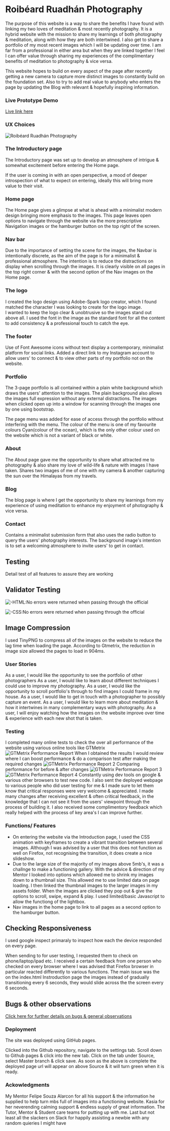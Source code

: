 # Roibéard Ruadhán Photography

The purpose of this website is a way to share the benefits I have found with linking my two loves of meditation & most recently photography. It is a hybrid website with the mission to share my learnings of both photography & meditation, along with how they are both intertwined. I also get to share a portfolio of my most recent images which I will be updating over time. 
I am far from a professional in either area but when they are linked together I feel I can offer value through sharing my experiences of the complimentary benefits of meditation to photography & vice versa.

This website hopes to build on every aspect of the page after recently getting a new camera to capture more distinct images to constantly build on the foundation set. Also to try to add real value to anybody who enters the page by updating the Blog with relevant & hopefully inspiring information. 
### Live Prototype Demo
[Live link here](https://roibeard-ruadhan.github.io/Roibeard-Ruadhan-Photography/)

### UX Choices
![Roibéard Ruadhán Photography](assets/readme-files/responsive-image.png) 

### The Introductory page
The Introductory page was set up to develop an atmosphere of intrigue & somewhat excitement before entering the Home page.

If the user is coming in with an open perspective, a mood of deeper introspection of what to expect on entering, ideally this will bring more value to their visit. 

### Home page
The Home page gives a glimpse at what is ahead with a minimalist modern design bringing more emphasis to the images.
This page leaves open options to navigate through the website via the more prescriptive Navigation images or the hamburger button on the top right of the screen.

### Nav bar
Due to the importance of setting the scene for the images, the Navbar is intentionally discrete, as the aim of the page is for a minimalist & professional atmosphere. The intention is to reduce the distractions on display when scrolling through the images. 
It is clearly visible on all pages in the top right corner & with the second option of the Nav images on the Home page.

### The logo 
I created the logo design using Adobe-Spark logo creator, which I found matched the character I was looking to create for the logo image.  
I wanted to keep the logo clear & unobtrusive so the images stand out above all.
I used the font in the image as the standard font for all the content to add consistency & a professional touch to catch the eye.

### The footer
Use of Font Awesome icons without text display a contemporary, minimalist platform for social links.
Added a direct link to my Instagram account to allow users' to connect & to view other parts of my portfolio not on the website.

### Portfolio 
The 3-page portfolio is all contained within a plain white background which draws the users' attention to the images. The plain background also allows the images full expression without any external distractions.
The images when clicked open up into a window for scanning through the images one by one using bootstrap.

The page menu was added for ease of access through the portfolio without interfering with the menu.
The colour of the menu is one of my favourite colours Cyan(colour of the ocean), which is the only other colour used on the website which is not a variant of black or white. 

### About
The About page gave me the opportunity to share what attracted me to photography & also share my love of wild-life & nature with images I have taken. 
Shares two images of me of one with my camera & another capturing the sun over the Himalayas from my travels.

### Blog
The blog page is where I get the opportunity to share my learnings from my experience of using meditation to enhance my enjoyment of photography & vice versa.
### Contact
Contains a minimalist submission form that also uses the radio button to query the users' photography interests.
The background image's intention is to set a welcoming atmosphere to invite users' to get in contact.
## Testing
Detail test of all features to assure they are working

## Validator Testing

![-HTML:No errors were returned when passing through the official](assets/validator-testing/image/portfolio-val.png)

![-CSS:No errors were returned when passing through the official](assets/readme-files/css-val.png)

## Image Compression
I used TinyPNG to compress all of the images on the website to reduce the lag time when loading the page. 
According to Gtmetrix, the reduction in image size allowed the pages to load in 904ms.

### User Stories 
As a user, I would like the opportunity to see the portfolio of other photographers 
As a user, I would like to learn about different techniques I could use to improve my photography.
As a user, I would like the opportunity to scroll portfolio's through to find images I could frame in my house.
As a user, I would like to get in touch with a photographer to possibly capture an event.
As a user, I would like to learn more about meditation & how it intertwines in many complementary ways with photography.
As a user, I will enjoy watching how the images on the website improve over time & experience with each new shot that is taken.

### Testing
I completed many online tests to check the over all performance of the website using various online tools like GTMetrix 
 ![GTMetrix Performance Report](assets/readme-files/gtmetrix-speed-test.png) 
When I obtained the results I would review where I can boost performance & do a comparison test after making the required changes
![GTMetrix Performance Report 2](assets/readme-files/gtmetrix-speed-test.png)
Comparing performance for before & after changes
![GTMetrix Performance Report 3](assets/readme-files/compare-performance.png)
![GTMetrix Performance Report 4](assets/readme-files/gtmetrix-grade.png)
Constantly using dev tools on google & various other browsers to test new code.
I also sent the deployed webpage to various people who did user testing for me & I made sure to let them know that critical responses were very welcome & appreciated. I made many changes after receiving excellent & often critical feedback, in the knowledge that I can not see it from the users' viewpoint through the process of building it. I also received some complimentory feedback which really helped with the process of key area's I can improve further.  

### Functions/ Features
- On entering the website via the Introduction page, I used the CSS animation with keyframes to create a vibrant transition between several images. Although I was advised by a user that this does not function as well on Firefox, not recognising the transition, it does create a
nice slideshow.
- Due to the large size of the majority of my images above 5mb's, it was a challnge to make a functioning gallery. With the advice & direction of my Mentor I looked into options which allowed me to shrink my images down to a thumbnail size. This allowed me to use limited data
on page loading. I then linked the thumbnail images to the larger images in my assets folder. When the images are clicked they pop out & give the
options to scroll, swipe, expand & play. I used limited/basic Javascript to allow the functiong of the lightbox. 
- Nav images in the home page to link to all pages as a second option to the hamburger button.

## Checking Responsiveness
I used google inspect primaraly to inspect how each the device responded on every page. 

When sending to for user testing, I requested them to check on phone/laptop/ipad etc. I received a certain feedback from one person who checked on every browser where I was advised that Firefox browser in particular reacted differently to various functions. The main issue was the on the index.html Instroduction page the images instead of gradually transitioning every 6 seconds, they would slide across the the screen every 6 seconds.

## Bugs & other observations
[Click here for further details on bugs & general observations](/assets/readme-files/bugs-other.md)

### Deployment
The site was deployed using GitHub pages. 

Clicked into the Github repository, navigate to the settings tab.
Scroll down to Github pages & click into the new tab.
Click on the tab under Source, select Master branch & click save. 
As soon as the above is complete the deployed page url will appear on above Source & it will turn green when it is ready.

### Ackowledgments
My Mentor Felipe Souza Alarcon for all his support & the information he supplied to help turn mbs full of images into a functioning website.
Kasia for her neverending calming support & endless supply of great information. 
The Tutor, Mentor & Student care teams for putting up with me.
Last but not least all the slackers on Slack for happily assisting a newbie with any random quieries I might have 











